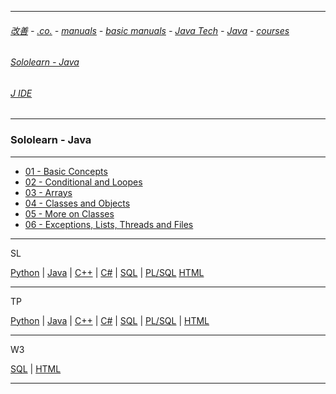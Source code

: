 
---

###### [改善](https://github.com/ttltrk/0C/blob/master/README.MD) - [.co.](https://github.com/ttltrk/PRG/blob/master/CODING.MD) - [manuals](https://github.com/ttltrk/PRG/blob/master/MAN.MD) - [basic manuals](https://github.com/ttltrk/PRG/blob/master/MANUALS.MD) - [Java Tech](https://github.com/ttltrk/PRG/blob/master/JAVA/DOC/JT/JT.MD) - [Java](https://github.com/ttltrk/PRG/blob/master/JAVA/DOC/OJM/OJM.MD) - [courses](https://github.com/ttltrk/PRG/blob/master/JAVA/DOC/CM/JT.MD)

###### [Sololearn - Java](https://www.sololearn.com/Play/Java)

###### [J IDE](https://www.tutorialspoint.com/compile_java_online.php)
---

### Sololearn - Java

---

* [01 - Basic Concepts](https://github.com/ttltrk/PRG/blob/master/JAVA/DOC/SL/01/01.MD)
* [02 - Conditional and Loopes](https://github.com/ttltrk/PRG/blob/master/JAVA/DOC/SL/02/02.MD)
* [03 - Arrays](https://github.com/ttltrk/PRG/blob/master/JAVA/DOC/SL/03/03.MD)
* [04 - Classes and Objects](https://github.com/ttltrk/PRG/blob/master/JAVA/DOC/SL/04/04.MD)
* [05 - More on Classes](https://github.com/ttltrk/PRG/blob/master/JAVA/DOC/SL/05/05.MD)
* [06 - Exceptions, Lists, Threads and Files](https://github.com/ttltrk/PRG/blob/master/JAVA/DOC/SL/06/06.MD)

---

SL

[Python](https://github.com/ttltrk/PRG/blob/master/PY/DOC/SOLOLEARN_PY.MD) | 
[Java](https://github.com/ttltrk/PRG/blob/master/JAVA/DOC/SL/SL.MD) |
[C++](https://github.com/ttltrk/PRG/blob/master/C/DOC/CPP/COURSES/SOLOLEARN/SOLOLEARN.MD) |
[C#](https://github.com/ttltrk/PRG/blob/master/C/DOC/CS/COURSES/SOLOLEARN/SOLOLEARN.MD) |
[SQL](https://github.com/ttltrk/DB/blob/master/SQL/DOC/OSM/SC/SOLOLEARN/SOLOLEARN.MD) |
[PL/SQL](https://github.com/ttltrk/DB/blob/master/PLSQL/DOC/TUTORIALSP.MD)
[HTML]()

---

TP

[Python]() | 
[Java](https://github.com/ttltrk/PRG/blob/master/JAVA/DOC/BJM/BJM.MD) |
[C++]() |
[C#]() |
[SQL]() |
[PL/SQL](https://github.com/ttltrk/DB/blob/master/PLSQL/DOC/TUTORIALSP.MD) |
[HTML]()

---

W3

[SQL]() |
[HTML]()

---
